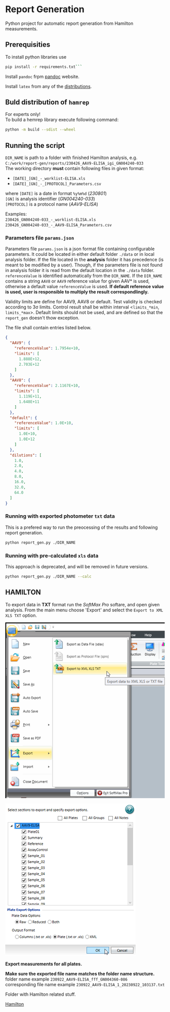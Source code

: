 # Report Generation

Python project for automatic report generation from Hamilton measurements.

## Prerequisities

To install python libraries use

```bash
pip install -r requirements.txt```
```

Install `pandoc` frpm [pandoc](https://pandoc.org/installing.html) website.  

Install `latex` from any of the [distributions](https://www.latex-project.org/get/#tex-distributions).  

## Buld distribution of `hamrep`

For experts only!  
To build a hemrep library execute following command:

```bash
python -m build --sdist --wheel
```

## Running the script

`DIR_NAME` is path to a folder with finished Hamilton analysis, e.g. `C:/work/report-gen/reports/230426_AAV9-ELISA_igi_GN004240-033`  
The working directory **must** contain following files in given format:  

- `[DATE]_[GN]_-_worklist-ELISA.xls`
- `[DATE]_[GN]_-_[PROTOCOL]_Parameters.csv`

where `[DATE]` is a date in format `%y%m%d` (*230801*)  
`[GN]` is analysis identifier (*GN004240-033*)  
`[PROTOCOL]` is a protocol name (*AAV9-ELISA*)

Examples:  
`230426_GN004240-033_-_worklist-ELISA.xls`  
`230426_GN004240-033_-_AAV9-ELISA_Parameters.csv`

### Parameters file `params.json`

Parameters file `params.json` is a json format file containing configurable parameters. It could be located in either default folder `./data` or in local analysis folder. If the file located in the **analysis** folder it has precedence (is meant to be modified by a user). Though, if the parameters file is not found in analysis folder it is read from the default location in the `./data` folder.  
`referenceValue` is identified automatically from the `DIR_NAME`. If the `DIR_NAME` contains a string `AAV8` or `AAV9` reference value for given AAV* is used, otherwise a default value `referenceValue` is used. **If default reference value is used, user is responsible to multiply the result correspondlingly.**  

Validity limits are define for AAV9, AAV8 or default. Test validity is checked according to 3σ limits. Control result shall be within interval <`limits_*min`, `limits_*max`>.  Default limits should not be used, and are defined so that the `report_gen` doesn't thow exception.  

The file shall contain entries listed below.

```json
{
  "AAV9": {
    "referenceValue": 1.7954e+10,
    "limits": [
      1.888E+12,
      2.703E+12
    ]
  },
  "AAV8": {
    "referenceValue": 2.1167E+10,
    "limits": [
      1.119E+11,
      1.648E+11
    ]
  },
  "default": {
    "referenceValue": 1.0E+10,
    "limits": [
      1.0E+10,
      1.0E+12
    ]
  },
  "dilutions": [
    1.0,
    2.0,
    4.0,
    8.0,
    16.0,
    32.0,
    64.0
  ]
}
```

### Running with exported photometer `txt` data

This is a prefered way to run the preocessing of the results and following report generation.

```bash
python report_gen.py ./DIR_NAME
```

### Running with pre-calculated `xls` data

This approach is deprecated, and will be removed in future versions.

```bash
python report_gen.py ./DIR_NAME --calc
```

## HAMILTON

To export data in **TXT** format run the *SoftMax Pro* softare, and open given analysis. From the main menu choose 'Export' and select the `Export to XML XLS TXT` option.  

![softmax_menu](media\softmax_menu.png)

![softmax_export_opt](media\softmax_export_opt.png)

**Export measurements for all plates.**  

**Make sure the exported file name matches the folder name structure.**  
folder name example `230922_AAV9-ELISA_fff_GN004360-086`  
corresponding file name example `230922_AAV9-ELISA_1_20230922_103137.txt`  

Folder with Hamilton related stuff.

[Hamilton](<C:\Users\hwn6193\OneDrive - Takeda\2 Geräte\Hamilton_System>)
